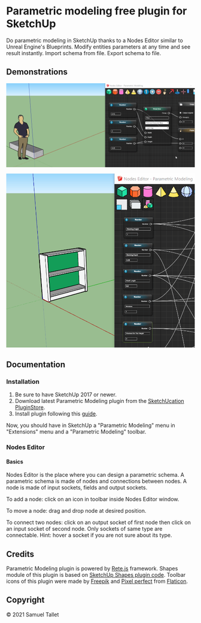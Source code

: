 # Parametric modeling free plugin for SketchUp

Do parametric modeling in SketchUp thanks to a Nodes Editor similar to Unreal Engine's Blueprints. Modify entities parameters at any time and see result instantly. Import schema from file. Export schema to file.

Demonstrations
--------------

![Parametric Modeling SketchUp Plugin Staircase Demo](https://github.com/SamuelTS/SketchUp-Parametric-Modeling-Plugin/raw/main/docs/parametric-modeling-sketchup-plugin-staircase-demo.gif)

![Parametric Modeling SketchUp Plugin Shelf Demo](https://github.com/SamuelTS/SketchUp-Parametric-Modeling-Plugin/raw/main/docs/parametric-modeling-sketchup-plugin-shelf-demo.gif)

Documentation
-------------

### Installation

1. Be sure to have SketchUp 2017 or newer.
2. Download latest Parametric Modeling plugin from the [SketchUcation PluginStore](https://sketchucation.com/plugin/2387-parametric_modeling).
3. Install plugin following this [guide](https://www.youtube.com/watch?v=tyM5f81eRno).

Now, you should have in SketchUp a "Parametric Modeling" menu in "Extensions" menu and a "Parametric Modeling" toolbar.

### Nodes Editor

#### Basics

Nodes Editor is the place where you can design a parametric schema. A parametric schema is made of nodes and connections between nodes. A node is made of input sockets, fields and output sockets.

To add a node: click on an icon in toolbar inside Nodes Editor window.

To move a node: drag and drop node at desired position.

To connect two nodes: click on an output socket of first node then click on an input socket of second node. Only sockets of same type are connectable. Hint: hover a socket if you are not sure about its type.

Credits
-------

Parametric Modeling plugin is powered by [Rete.js](https://github.com/retejs/rete) framework. Shapes module of this plugin is based on [SketchUp Shapes plugin code](https://github.com/SketchUp/sketchup-shapes). Toolbar icons of this plugin were made by [Freepik](https://www.freepik.com) and [Pixel perfect](https://www.flaticon.com/authors/pixel-perfect) from [Flaticon](https://www.flaticon.com/).

Copyright
---------

© 2021 Samuel Tallet
